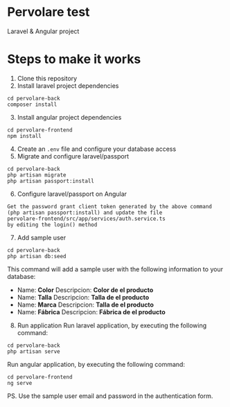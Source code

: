 # Pervolare test
Laravel &amp; Angular project

# Steps to make it works
1. Clone this repository
2. Install laravel project dependencies
```
cd pervolare-back
composer install
```
3. Install angular project dependencies
```
cd pervolare-frontend
npm install
```
4. Create an `.env` file and configure your database access
5. Migrate and configure laravel/passport
```
cd pervolare-back
php artisan migrate
php artisan passport:install
```
6. Configure laravel/passport on Angular
```
Get the password grant client token generated by the above command (php artisan passport:install) and update the file
pervolare-frontend/src/app/services/auth.service.ts
by editing the login() method
```
7. Add sample user
```
cd pervolare-back
php artisan db:seed
```
This command will add a sample user with the following information to your database:
- Name: **Color** Descripcion: **Color de el producto**
- Name: **Talla** Descripcion: **Talla de el producto**
- Name: **Marca** Descripcion: **Talla de el producto**
- Name: **Fábrica** Descripcion: **Fábrica de el producto**
8. Run application
Run laravel application, by executing the following command:
```
cd pervolare-back
php artisan serve
```
Run angular application, by executing the following command:
```
cd pervolare-frontend
ng serve
```

PS. Use the sample user email and password in the authentication form.
